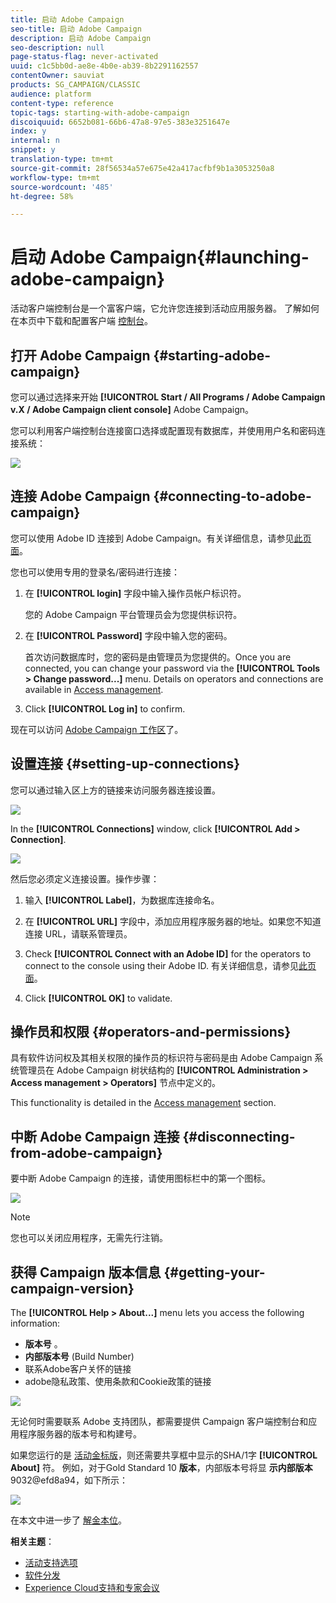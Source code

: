 ```yaml
---
title: 启动 Adobe Campaign
seo-title: 启动 Adobe Campaign
description: 启动 Adobe Campaign
seo-description: null
page-status-flag: never-activated
uuid: c1c5bb0d-ae8e-4b0e-ab39-8b2291162557
contentOwner: sauviat
products: SG_CAMPAIGN/CLASSIC
audience: platform
content-type: reference
topic-tags: starting-with-adobe-campaign
discoiquuid: 6652b081-66b6-47a8-97e5-383e3251647e
index: y
internal: n
snippet: y
translation-type: tm+mt
source-git-commit: 28f56534a57e675e42a417acfbf9b1a3053250a8
workflow-type: tm+mt
source-wordcount: '485'
ht-degree: 58%

---
```



# 启动 Adobe Campaign{#launching-adobe-campaign}

活动客户端控制台是一个富客户端，它允许您连接到活动应用服务器。 了解如何在本页中下载和配置客户端 [控制台](../../installation/using/installing-the-client-console.md)。

## 打开 Adobe Campaign {#starting-adobe-campaign}

您可以通过选择来开始 **[!UICONTROL Start / All Programs / Adobe Campaign v.X / Adobe Campaign client console]** Adobe Campaign。

您可以利用客户端控制台连接窗口选择或配置现有数据库，并使用用户名和密码连接系统：

![](assets/s_ncs_user_login.png)

## 连接 Adobe Campaign {#connecting-to-adobe-campaign}

您可以使用 Adobe ID 连接到 Adobe Campaign。有关详细信息，请参见[此页面](../../integrations/using/about-adobe-id.md)。

您也可以使用专用的登录名/密码进行连接：

1. 在 **[!UICONTROL login]** 字段中输入操作员帐户标识符。

   您的 Adobe Campaign 平台管理员会为您提供标识符。

1. 在 **[!UICONTROL Password]** 字段中输入您的密码。

   首次访问数据库时，您的密码是由管理员为您提供的。Once you are connected, you can change your password via the **[!UICONTROL Tools > Change password...]** menu. Details on operators and connections are available in [Access management](../../platform/using/access-management.md).

1. Click **[!UICONTROL Log in]** to confirm.

现在可以访问 [Adobe Campaign 工作区](../../platform/using/adobe-campaign-workspace.md)了。

## 设置连接 {#setting-up-connections}

您可以通过输入区上方的链接来访问服务器连接设置。

![](assets/s_ncs_user_connections_management.png)

In the **[!UICONTROL Connections]** window, click **[!UICONTROL Add > Connection]**.

![](assets/s_ncs_user_add_connexion.png)

然后您必须定义连接设置。操作步骤：

1. 输入 **[!UICONTROL Label]**，为数据库连接命名。

1. 在 **[!UICONTROL URL]** 字段中，添加应用程序服务器的地址。如果您不知道连接 URL，请联系管理员。

1. Check **[!UICONTROL Connect with an Adobe ID]** for the operators to connect to the console using their Adobe ID. 有关详细信息，请参见[此页面](../../integrations/using/about-adobe-id.md)。

1. Click **[!UICONTROL OK]** to validate.

## 操作员和权限 {#operators-and-permissions}

具有软件访问权及其相关权限的操作员的标识符与密码是由 Adobe Campaign 系统管理员在 Adobe Campaign 树状结构的 **[!UICONTROL Administration > Access management > Operators]** 节点中定义的。

This functionality is detailed in the [Access management](../../platform/using/access-management.md) section.

## 中断 Adobe Campaign 连接 {#disconnecting-from-adobe-campaign}

要中断 Adobe Campaign 的连接，请使用图标栏中的第一个图标。

![](assets/s_ncs_user_deconnexion.png)

>[!NOTE]
>
>您也可以关闭应用程序，无需先行注销。

## 获得 Campaign 版本信息 {#getting-your-campaign-version}

The **[!UICONTROL Help > About...]** menu lets you access the following information:

* **版本号** 。
* **内部版本号** (Build Number)
* 联系Adobe客户关怀的链接
* adobe隐私政策、使用条款和Cookie政策的链接

![](assets/about-acc.png)

无论何时需要联系 Adobe 支持团队，都需要提供 Campaign 客户端控制台和应用程序服务器的版本号和构建号。

如果您运行的是 [活动金标版](../../rn/using/gold-standard.md)，则还需要共享框中显示的SHA/1字 **[!UICONTROL About]** 符。 例如，对于Gold Standard 10 **版本**，内部版本号将显 **示内部版本** 9032@efd8a94，如下所示：

![](assets/about-acc-gs.png)

在本文中进一步了 [解金本位](https://helpx.adobe.com/cn/campaign/kb/gold-standard.html)。

**相关主题**：

* [活动支持选项](https://helpx.adobe.com/campaign/kb/ac-support.html#acc-support)
* [软件分发](https://docs.adobe.com/content/help/en/experience-cloud/software-distribution/home.html)
* [Experience Cloud支持和专家会议](https://helpx.adobe.com/enterprise/admin-guide.html/enterprise/using/support-for-experience-cloud.ug.html)
